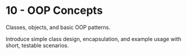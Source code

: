# 10 - OOP Concepts

Classes, objects, and basic OOP patterns.

Introduce simple class design, encapsulation, and example usage with short, testable scenarios.

